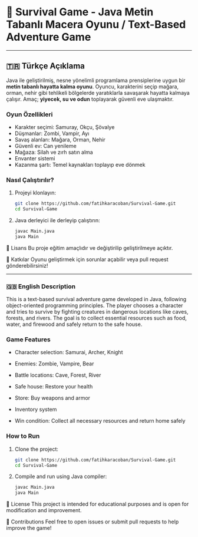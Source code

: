 # 🧟 Survival Game - Java Metin Tabanlı Macera Oyunu / Text-Based Adventure Game

---

## 🇹🇷 Türkçe Açıklama

Java ile geliştirilmiş, nesne yönelimli programlama prensiplerine uygun bir **metin tabanlı hayatta kalma oyunu**. Oyuncu, karakterini seçip mağara, orman, nehir gibi tehlikeli bölgelerde yaratıklarla savaşarak hayatta kalmaya çalışır. Amaç; **yiyecek, su ve odun** toplayarak güvenli eve ulaşmaktır.

### Oyun Özellikleri

- Karakter seçimi: Samuray, Okçu, Şövalye  
- Düşmanlar: Zombi, Vampir, Ayı  
- Savaş alanları: Mağara, Orman, Nehir  
- Güvenli ev: Can yenileme  
- Mağaza: Silah ve zırh satın alma  
- Envanter sistemi  
- Kazanma şartı: Temel kaynakları toplayıp eve dönmek

### Nasıl Çalıştırılır?

1. Projeyi klonlayın:  
   ```bash
   git clone https://github.com/fatihkaracoban/Survival-Game.git
   cd Survival-Game
   
2. Java derleyici ile derleyip çalıştırın:
   ```bash
   javac Main.java
   java Main
   
📄 Lisans
Bu proje eğitim amaçlıdır ve değiştirilip geliştirilmeye açıktır.

🤝 Katkılar
Oyunu geliştirmek için sorunlar açabilir veya pull request gönderebilirsiniz!

*********************************************************************************************************************************************************************************************************************

### 🇬🇧 English Description

This is a text-based survival adventure game developed in Java, following object-oriented programming principles. The player chooses a character and tries to survive by fighting creatures in dangerous locations like caves, forests, and rivers. The goal is to collect essential resources such as food, water, and firewood and safely return to the safe house.

### Game Features

- Character selection: Samurai, Archer, Knight

- Enemies: Zombie, Vampire, Bear

- Battle locations: Cave, Forest, River

- Safe house: Restore your health

- Store: Buy weapons and armor

- Inventory system

- Win condition: Collect all necessary resources and return home safely

### How to Run

1. Clone the project:
   ```bash
   git clone https://github.com/fatihkaracoban/Survival-Game.git
   cd Survival-Game
   
2. Compile and run using Java compiler:
   ```bash
   javac Main.java
   java Main

📄 License
This project is intended for educational purposes and is open for modification and improvement.

🤝 Contributions
Feel free to open issues or submit pull requests to help improve the game!
